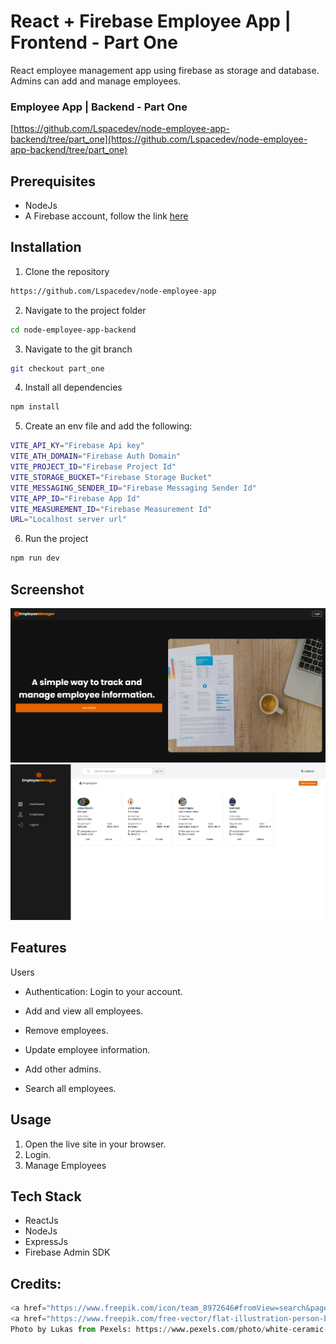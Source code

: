 # React + Firebase Employee App | Frontend - Part One

React employee management app using firebase as storage and database. Admins can add and manage employees.

### Employee App | Backend - Part One

[https://github.com/Lspacedev/node-employee-app-backend/tree/part_one](https://github.com/Lspacedev/node-employee-app-backend/tree/part_one)

## Prerequisites

- NodeJs
- A Firebase account, follow the link [here](https://firebase.google.com/)

## Installation

1. Clone the repository

```bash
https://github.com/Lspacedev/node-employee-app
```

2. Navigate to the project folder

```bash
cd node-employee-app-backend
```

3. Navigate to the git branch

```bash
git checkout part_one
```

4.  Install all dependencies

```bash
npm install
```

5. Create an env file and add the following:

```bash
VITE_API_KY="Firebase Api key"
VITE_ATH_DOMAIN="Firebase Auth Domain"
VITE_PROJECT_ID="Firebase Project Id"
VITE_STORAGE_BUCKET="Firebase Storage Bucket"
VITE_MESSAGING_SENDER_ID="Firebase Messaging Sender Id"
VITE_APP_ID="Firebase App Id"
VITE_MEASUREMENT_ID="Firebase Measurement Id"
URL="Localhost server url"

```

6. Run the project

```bash
npm run dev
```

## Screenshot

![landing](public/images/screenshot.png)
![dashboard](public/images/screenshot2.png)

## Features

Users

- Authentication: Login to your account.

- Add and view all employees.
- Remove employees.
- Update employee information.
- Add other admins.
- Search all employees.

## Usage

1. Open the live site in your browser.
2. Login.
3. Manage Employees

## Tech Stack

- ReactJs
- NodeJs
- ExpressJs
- Firebase Admin SDK

## Credits:

```python
<a href="https://www.freepik.com/icon/team_8972646#fromView=search&page=1&position=51&uuid=5cfb955a-55f4-452b-a5f1-d7e6b0e70d20">Icon by bsd</a>
<a href="https://www.freepik.com/free-vector/flat-illustration-person-being-overwhelmed_24014049.htm#fromView=image_search&page=1&position=0&uuid=4b95d3f1-eb94-43c4-b888-0ee8c3e0d43c">Image by freepik</a>
Photo by Lukas from Pexels: https://www.pexels.com/photo/white-ceramic-cup-on-brown-wooden-surface-590044/
```
